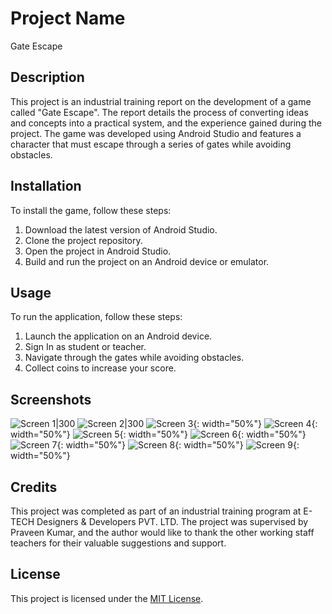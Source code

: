 # Project Name

Gate Escape

## Description

This project is an industrial training report on the development of a game called "Gate Escape". The report details the process of converting ideas and concepts into a practical system, and the experience gained during the project. The game was developed using Android Studio and features a character that must escape through a series of gates while avoiding obstacles.

## Installation

To install the game, follow these steps:

1. Download the latest version of Android Studio.
2. Clone the project repository.
3. Open the project in Android Studio.
4. Build and run the project on an Android device or emulator.

## Usage

To run the application, follow these steps:

1. Launch the application on an Android device.
2. Sign In as student or teacher.
3. Navigate through the gates while avoiding obstacles.
4. Collect coins to increase your score.

## Screenshots
![Screen 1|300](./screenshots/image-008.png)
![Screen 2|300](./screenshots/image-009.png)
![Screen 3](./screenshots/image-010.png){: width="50%"}
![Screen 4](./screenshots/image-011.png){: width="50%"}
![Screen 5](./screenshots/image-012.png){: width="50%"}
![Screen 6](./screenshots/image-013.png){: width="50%"}
![Screen 7](./screenshots/image-014.png){: width="50%"}
![Screen 8](./screenshots/image-015.png){: width="50%"}
![Screen 9](./screenshots/image-016.jpg){: width="50%"}

## Credits

This project was completed as part of an industrial training program at E-TECH Designers & Developers PVT. LTD. The project was supervised by Praveen Kumar, and the author would like to thank the other working staff teachers for their valuable suggestions and support.

## License

This project is licensed under the [MIT License](https://opensource.org/licenses/MIT).
